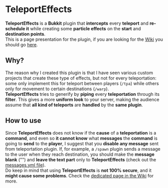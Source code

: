 # TeleportEffects
**TeleportEffects** is a **Bukkit** plugin that **intercepts** every **teleport** and **re-schedule it** while creating some **particle effects** on the **start** and **destination points**.
<br>
This is a page presentation for the plugin, if you are looking for the [Wiki](https://github.com/Fulminazzo/TeleportEffects/wiki/home) 
you should go [here](https://github.com/Fulminazzo/TeleportEffects/wiki/home).

## Why?
The reason why I created this plugin is that I have seen various custom projects that create these type of effects, but not for every teleportation:
some only implement this for teleport between players (```/tpa```) while others only for movement to certain destinations (```/warp```).
<br>
**TeleportEffects** tries to generify by **piping** every **teleportation** through its **filter**. 
This gives a more **uniform look** to your server, making the audience assume that **all kind of teleports** are **handled** by the **same plugin**.

## How to use
Since **TeleportEffects** does not know if the **cause** of a **teleportation** is a **command**, and even so **it cannot know** what **messages** the **command** is going to **send** to the **player**, 
I suggest that you **disable any message** sent from teleportation plugin.
If, for example, a ```/spawn``` plugin sends a message to the user when they reach destination, you should make the **message blank** ("") and **leave the text part** only to **TeleportEffects**
(check out the [messages.yml file](https://github.com/Fulminazzo/TeleportEffects/blob/master/src/main/resources/messages.yml)).
<br>
Do keep in mind that using **TeleportEffects** is **not 100% secure**, and it **might cause some problems**.
Check the [dedicated page in the Wiki](https://github.com/Fulminazzo/TeleportEffects/wiki/Compatibility) for more.